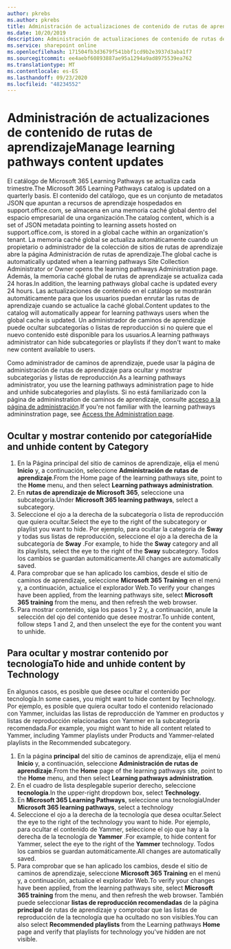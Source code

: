 ```yaml
---
author: pkrebs
ms.author: pkrebs
title: Administración de actualizaciones de contenido de rutas de aprendizaje
ms.date: 10/20/2019
description: Administración de actualizaciones de contenido de rutas de aprendizaje
ms.service: sharepoint online
ms.openlocfilehash: 171504fb3d3679f541bbf1cd9b2e3937d3aba1f7
ms.sourcegitcommit: ee4aebf60893887ae95a1294a9ad8975539ea762
ms.translationtype: MT
ms.contentlocale: es-ES
ms.lasthandoff: 09/23/2020
ms.locfileid: "48234552"
---
```

# <a name="manage-learning-pathways-content-updates"></a><span data-ttu-id="54344-103">Administración de actualizaciones de contenido de rutas de aprendizaje</span><span class="sxs-lookup"><span data-stu-id="54344-103">Manage learning pathways content updates</span></span>
<span data-ttu-id="54344-104">El catálogo de Microsoft 365 Learning Pathways se actualiza cada trimestre.</span><span class="sxs-lookup"><span data-stu-id="54344-104">The Microsoft 365 Learning Pathways catalog is updated on a quarterly basis.</span></span> <span data-ttu-id="54344-105">El contenido del catálogo, que es un conjunto de metadatos JSON que apuntan a recursos de aprendizaje hospedados en support.office.com, se almacena en una memoria caché global dentro del espacio empresarial de una organización.</span><span class="sxs-lookup"><span data-stu-id="54344-105">The catalog content, which is a set of JSON metadata pointing to learning assets hosted on support.office.com, is stored in a global cache within an organization's tenant.</span></span> <span data-ttu-id="54344-106">La memoria caché global se actualiza automáticamente cuando un propietario o administrador de la colección de sitios de rutas de aprendizaje abre la página Administración de rutas de aprendizaje.</span><span class="sxs-lookup"><span data-stu-id="54344-106">The global cache is automatically updated when a learning pathways Site Collection Administrator or Owner opens the learning pathways Administration page.</span></span> <span data-ttu-id="54344-107">Además, la memoria caché global de rutas de aprendizaje se actualiza cada 24 horas.</span><span class="sxs-lookup"><span data-stu-id="54344-107">In addition, the learning pathways global cache is updated every 24 hours.</span></span> <span data-ttu-id="54344-108">Las actualizaciones de contenido en el catálogo se mostrarán automáticamente para que los usuarios puedan enrutar las rutas de aprendizaje cuando se actualice la caché global.</span><span class="sxs-lookup"><span data-stu-id="54344-108">Content updates to the catalog will automatically appear for learning pathways users when the global cache is updated.</span></span> <span data-ttu-id="54344-109">Un administrador de caminos de aprendizaje puede ocultar subcategorías o listas de reproducción si no quiere que el nuevo contenido esté disponible para los usuarios.</span><span class="sxs-lookup"><span data-stu-id="54344-109">A learning pathways administrator can hide subcategories or playlists if they don't want to make new content available to users.</span></span>

<span data-ttu-id="54344-110">Como administrador de caminos de aprendizaje, puede usar la página de administración de rutas de aprendizaje para ocultar y mostrar subcategorías y listas de reproducción.</span><span class="sxs-lookup"><span data-stu-id="54344-110">As a learning pathways administrator, you use the learning pathways administration page to hide and unhide subcategories and playlists.</span></span> <span data-ttu-id="54344-111">Si no está familiarizado con la página de admininstration de caminos de aprendizaje, consulte [acceso a la página de administración](custom_accessadmin.md).</span><span class="sxs-lookup"><span data-stu-id="54344-111">If you're not familiar with the learning pathways admininstration page, see [Access the Administration page](custom_accessadmin.md).</span></span>

## <a name="hide-and-unhide-content-by-category"></a><span data-ttu-id="54344-112">Ocultar y mostrar contenido por categoría</span><span class="sxs-lookup"><span data-stu-id="54344-112">Hide and unhide content by Category</span></span>
1. <span data-ttu-id="54344-113">En la Página principal del sitio de caminos de aprendizaje, elija el menú **Inicio** y, a continuación, seleccione **Administración de rutas de aprendizaje**.</span><span class="sxs-lookup"><span data-stu-id="54344-113">From the Home page of the learning pathways site, point to the **Home** menu, and then select **Learning pathways administration**.</span></span>
2. <span data-ttu-id="54344-114">En **rutas de aprendizaje de Microsoft 365**, seleccione una subcategoría.</span><span class="sxs-lookup"><span data-stu-id="54344-114">Under **Microsoft 365 learning pathways**, select a subcategory.</span></span>
3. <span data-ttu-id="54344-115">Seleccione el ojo a la derecha de la subcategoría o lista de reproducción que quiera ocultar.</span><span class="sxs-lookup"><span data-stu-id="54344-115">Select the eye to the right of the subcategory or playlist you want to hide.</span></span> <span data-ttu-id="54344-116">Por ejemplo, para ocultar la categoría de **Sway** y todas sus listas de reproducción, seleccione el ojo a la derecha de la subcategoría de **Sway** .</span><span class="sxs-lookup"><span data-stu-id="54344-116">For example, to hide the **Sway** category and all its playlists, select the eye to the right of the **Sway** subcategory.</span></span> <span data-ttu-id="54344-117">Todos los cambios se guardan automáticamente.</span><span class="sxs-lookup"><span data-stu-id="54344-117">All changes are automatically saved.</span></span>
4. <span data-ttu-id="54344-118">Para comprobar que se han aplicado los cambios, desde el sitio de caminos de aprendizaje, seleccione **Microsoft 365 Training** en el menú y, a continuación, actualice el explorador Web.</span><span class="sxs-lookup"><span data-stu-id="54344-118">To verify your changes have been applied, from the learning pathways site, select **Microsoft 365 training** from the menu, and then refresh the web browser.</span></span>
5. <span data-ttu-id="54344-119">Para mostrar contenido, siga los pasos 1 y 2 y, a continuación, anule la selección del ojo del contenido que desee mostrar.</span><span class="sxs-lookup"><span data-stu-id="54344-119">To unhide content, follow steps 1 and 2, and then unselect the eye for the content you want to unhide.</span></span>

## <a name="to-hide-and-unhide-content-by-technology"></a><span data-ttu-id="54344-120">Para ocultar y mostrar contenido por tecnología</span><span class="sxs-lookup"><span data-stu-id="54344-120">To hide and unhide content by Technology</span></span>
<span data-ttu-id="54344-121">En algunos casos, es posible que desee ocultar el contenido por tecnología.</span><span class="sxs-lookup"><span data-stu-id="54344-121">In some cases, you might want to hide content by Technology.</span></span> <span data-ttu-id="54344-122">Por ejemplo, es posible que quiera ocultar todo el contenido relacionado con Yammer, incluidas las listas de reproducción de Yammer en productos y listas de reproducción relacionadas con Yammer en la subcategoría recomendada.</span><span class="sxs-lookup"><span data-stu-id="54344-122">For example, you might want to hide all content related to Yammer, including Yammer playlists under Products and Yammer-related playlists in the Recommended subcategory.</span></span>

1. <span data-ttu-id="54344-123">En la página **principal** del sitio de caminos de aprendizaje, elija el menú **Inicio** y, a continuación, seleccione **Administración de rutas de aprendizaje**.</span><span class="sxs-lookup"><span data-stu-id="54344-123">From the **Home** page of the learning pathways site, point to the **Home** menu, and then select **Learning pathways administration**.</span></span>
2. <span data-ttu-id="54344-124">En el cuadro de lista desplegable superior derecho, seleccione **tecnología**.</span><span class="sxs-lookup"><span data-stu-id="54344-124">In the upper-right dropdown box, select **Technology**.</span></span>
3. <span data-ttu-id="54344-125">En **Microsoft 365 Learning Pathways**, seleccione una tecnología</span><span class="sxs-lookup"><span data-stu-id="54344-125">Under **Microsoft 365 learning pathways**, select a technology</span></span>
4. <span data-ttu-id="54344-126">Seleccione el ojo a la derecha de la tecnología que desea ocultar.</span><span class="sxs-lookup"><span data-stu-id="54344-126">Select the eye to the right of the technology you want to hide.</span></span> <span data-ttu-id="54344-127">Por ejemplo, para ocultar el contenido de Yammer, seleccione el ojo que hay a la derecha de la tecnología de **Yammer** .</span><span class="sxs-lookup"><span data-stu-id="54344-127">For example, to hide content for Yammer, select the eye to the right of the **Yammer** technology.</span></span> <span data-ttu-id="54344-128">Todos los cambios se guardan automáticamente.</span><span class="sxs-lookup"><span data-stu-id="54344-128">All changes are automatically saved.</span></span>
5. <span data-ttu-id="54344-129">Para comprobar que se han aplicado los cambios, desde el sitio de caminos de aprendizaje, seleccione **Microsoft 365 Training** en el menú y, a continuación, actualice el explorador Web.</span><span class="sxs-lookup"><span data-stu-id="54344-129">To verify your changes have been applied, from the learning pathways site, select **Microsoft 365 training** from the menu, and then refresh the web browser.</span></span> <span data-ttu-id="54344-130">También puede seleccionar **listas de reproducción recomendadas** de la página **principal** de rutas de aprendizaje y comprobar que las listas de reproducción de la tecnología que ha ocultado no son visibles.</span><span class="sxs-lookup"><span data-stu-id="54344-130">You can also select **Recommended playlists** from the Learning pathways **Home** page and verify that playlists for technology you've hidden are not visible.</span></span>

